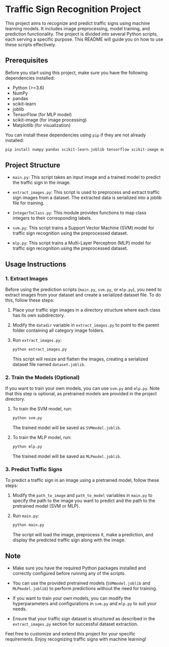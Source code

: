 # Traffic Sign Recognition Project

This project aims to recognize and predict traffic signs using machine learning models. It includes image preprocessing, model training, and prediction functionality. The project is divided into several Python scripts, each serving a specific purpose. This README will guide you on how to use these scripts effectively.

## Prerequisites

Before you start using this project, make sure you have the following dependencies installed:

- Python (>=3.6)
- NumPy
- pandas
- scikit-learn
- joblib
- TensorFlow (for MLP model)
- scikit-image (for image processing)
- Matplotlib (for visualization)

You can install these dependencies using `pip` if they are not already installed:

```bash
pip install numpy pandas scikit-learn joblib tensorflow scikit-image matplotlib
```

## Project Structure

- `main.py`: This script takes an input image and a trained model to predict the traffic sign in the image.

- `extract_images.py`: This script is used to preprocess and extract traffic sign images from a dataset. The extracted data is serialized into a joblib file for training.

- `IntegerToClass.py`: This module provides functions to map class integers to their corresponding labels.

- `svm.py`: This script trains a Support Vector Machine (SVM) model for traffic sign recognition using the preprocessed dataset.

- `mlp.py`: This script trains a Multi-Layer Perceptron (MLP) model for traffic sign recognition using the preprocessed dataset.

## Usage Instructions

### 1. Extract Images

Before using the prediction scripts (`main.py`, `svm.py`, or `mlp.py`), you need to extract images from your dataset and create a serialized dataset file. To do this, follow these steps:

1. Place your traffic sign images in a directory structure where each class has its own subdirectory.

2. Modify the `datadir` variable in `extract_images.py` to point to the parent folder containing all category image folders.

3. Run `extract_images.py`:

   ```bash
   python extract_images.py
   ```

   This script will resize and flatten the images, creating a serialized dataset file named `dataset.joblib`.

### 2. Train the Models (Optional)

If you want to train your own models, you can use `svm.py` and `mlp.py`. Note that this step is optional, as pretrained models are provided in the project directory.

1. To train the SVM model, run:

   ```bash
   python svm.py
   ```

   The trained model will be saved as `SVMmodel.joblib`.

2. To train the MLP model, run:

   ```bash
   python mlp.py
   ```

   The trained model will be saved as `MLPmodel.joblib`.

### 3. Predict Traffic Signs

To predict a traffic sign in an image using a pretrained model, follow these steps:

1. Modify the `path_to_image` and `path_to_model` variables in `main.py` to specify the path to the image you want to predict and the path to the pretrained model (SVM or MLP).

2. Run `main.py`:

   ```bash
   python main.py
   ```

   The script will load the image, preprocess it, make a prediction, and display the predicted traffic sign along with the image.

## Note

- Make sure you have the required Python packages installed and correctly configured before running any of the scripts.

- You can use the provided pretrained models (`SVMmodel.joblib` and `MLPmodel.joblib`) to perform predictions without the need for training.

- If you want to train your own models, you can modify the hyperparameters and configurations in `svm.py` and `mlp.py` to suit your needs.

- Ensure that your traffic sign dataset is structured as described in the `extract_images.py` section for successful dataset extraction.

Feel free to customize and extend this project for your specific requirements. Enjoy recognizing traffic signs with machine learning!
